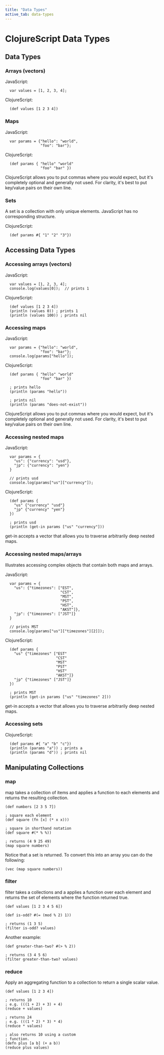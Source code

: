 ```yaml
---
title: "Data Types"
active_tab: data-types
---
```

# ClojureScript Data Types

## Data Types

### Arrays (vectors)

JavaScript:

```
  var values = [1, 2, 3, 4];
```

ClojureScript:

```
  (def values [1 2 3 4])
```

### Maps 

JavaScript:

```
  var params = {"hello": "world",
                "foo": "bar"};
```

ClojureScript:

```
  (def params { "hello" "world" 
                "foo" "bar" })
```

ClojureScript allows you to put commas where you would expect, but it's completely
optional and generally not used.  For clarity, it's best to put key/value pairs on their
own line.

### Sets 

A set is a collection with only unique elements.  JavaScript has no corresponding structure.

ClojureScript:

```
  (def params #{ "1" "2" "3"}) 
```

## Accessing Data Types

### Accessing arrays (vectors)

JavaScript:

```
  var values = [1, 2, 3, 4];
  console.log(values[0]);  // prints 1
```

ClojureScript:

```
  (def values [1 2 3 4])
  (println (values 0)) ; prints 1
  (println (values 100)) ; prints nil
```

### Accessing maps 

JavaScript:

```
  var params = {"hello": "world",
                "foo": "bar"};
  console.log(params["hello"]);
```

ClojureScript:

```
  (def params { "hello" "world" 
                "foo" "bar" })

  ; prints hello                
  (println (params "hello")) 
  
  ; prints nil
  (println (params "does-not-exist"))                 
```

ClojureScript allows you to put commas where you would expect, but it's completely
optional and generally not used.  For clarity, it's best to put key/value pairs on their
own line.

### Accessing nested maps 

JavaScript:

```
  var params = {
    "us": {"currency": "usd"},
    "jp": {"currency": "yen"}
  }
     
  // prints usd
  console.log(params["us"]["currency"]); 
```

ClojureScript:

```
  (def params {
    "us" {"currency" "usd"}
    "jp" {"currency" "yen"}
  })

  ; prints usd
  (println (get-in params ["us" "currency"])) 
```

get-in accepts a vector that allows you to traverse arbitrarily deep nested maps. 

### Accessing nested maps/arrays 

Illustrates accessing complex objects that contain both maps and arrays.

JavaScript:

```
  var params = {
    "us": {"timezones": ["EST", 
                         "CST", 
                         "MST", 
                         "PST", 
                         "HST", 
                         "AKST"]},
    "jp": {"timezones": ["JST"]}
  }
     
  // prints MST     
  console.log(params["us"]["timezones"][2]]); 
```

ClojureScript:

```
  (def params {
    "us" {"timezones" ["EST" 
                       "CST" 
                       "MST" 
                       "PST" 
                       "HST" 
                       "AKST"]}
    "jp" {"timezones" ["JST"]}
  })

  ; prints MST
  (println (get-in params ["us" "timezones" 2])) 
```

get-in accepts a vector that allows you to traverse arbitrarily deep nested maps. 

### Accessing sets 

ClojureScript:

```
  (def params #{ "a" "b" "c"})
  (println (params "a")) ; prints a
  (println (params "d")) ; prints nil
```

## Manipulating Collections

### map

map takes a collection of items and applies a function to each
elements and returns the resulting collection.

```
(def numbers [2 3 5 7])

; square each element
(def square (fn [x] (* x x)))

; square in shorthand notation
(def square #(* % %))

; returns (4 9 25 49)
(map square numbers)
```

Notice that a set is returned. To convert this into an array
you can do the following:

```
(vec (map square numbers))
```

### filter

filter takes a collections and a applies a function over each
element and returns the set of elements where the function
returned true.

```
(def values [1 2 3 4 5 6])

(def is-odd? #(= (mod % 2) 1))

; returns (1 3 5)
(filter is-odd? values)
```

Another example:

```
(def greater-than-two? #(> % 2))

; returns (3 4 5 6)
(filter greater-than-two? values)
```

### reduce

Apply an aggregating function to a collection to return a
single scalar value.

```
(def values [1 2 3 4])

; returns 10 
; e.g. (((1 + 2) + 3) + 4)
(reduce + values)

; returns 24 
; e.g. (((1 * 2) * 3) * 4)
(reduce * values)

; also returns 10 using a custom
; function.   
(defn plus [a b] (+ a b))
(reduce plus values)
```








